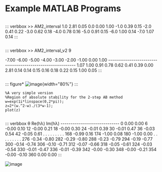 # Example MATLAB Programs

``` matlab
```

::: verbbox
\>\> AM2_interval 1.0 2.81 0.05 0.0 0.00 1.00 -1.0 0.39 0.15 -2.0 0.41
0.22 -3.0 0.62 0.18 -4.0 0.78 0.16 -5.0 0.91 0.15 -6.0 1.00 0.14 -7.0
1.07 0.14
:::

``` matlab
```

::: verbbox
\>\> AM2_interval_v2 9

-7.00 -6.00 -5.00 -4.00 -3.00 -2.00 -1.00 0.00 1.00
------------------------------------------------------------- 1.07 1.00
0.91 0.78 0.62 0.41 0.39 0.00 2.81 0.14 0.14 0.15 0.16 0.18 0.22 0.15
1.00 0.05
:::

``` matlab
```

::: figure*
![image](main/05/AB2_lines_result){width="80%"}
:::

    %A very simple version
    %Region of absolute stability for the 2-step AB method
    w=exp(1i*linspace(0,2*pi));
    z=2*(w.^2-w)./(3*w-1);
    plot(z)

``` matlab
```

::: verbbox
θ Re(hλ) Im(hλ) ------------------------------ 0 0.00 0.00 6 -0.00 0.10
12 -0.00 0.21 18 -0.00 0.30 24 -0.01 0.39 30 -0.01 0.47 36 -0.03 0.54 42
-0.05 0.61 . . . . . . . . . 168 -0.99 0.16 174 -1.00 0.08 180 -1.00
0.00 . . . . . . . . . 276 -0.34 -0.80 282 -0.29 -0.80 288 -0.23 -0.79
294 -0.19 -0.77 300 -0.14 -0.74 306 -0.10 -0.71 312 -0.07 -0.66 318
-0.05 -0.61 324 -0.03 -0.54 330 -0.01 -0.47 336 -0.01 -0.39 342 -0.00
-0.30 348 -0.00 -0.21 354 -0.00 -0.10 360 0.00 0.00
:::

![image](main/05/AB2shaded_result)

